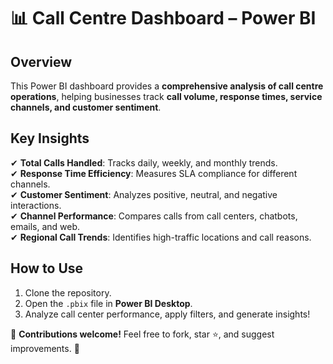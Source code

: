 # 📊 Call Centre Dashboard – Power BI  

## **Overview**  
This Power BI dashboard provides a **comprehensive analysis of call centre operations**, helping businesses track **call volume, response times, service channels, and customer sentiment**.  

## **Key Insights**  
✔ **Total Calls Handled**: Tracks daily, weekly, and monthly trends.  
✔ **Response Time Efficiency**: Measures SLA compliance for different channels.  
✔ **Customer Sentiment**: Analyzes positive, neutral, and negative interactions.  
✔ **Channel Performance**: Compares calls from call centers, chatbots, emails, and web.  
✔ **Regional Call Trends**: Identifies high-traffic locations and call reasons.  


## **How to Use**  
1. Clone the repository.  
2. Open the `.pbix` file in **Power BI Desktop**.  
3. Analyze call center performance, apply filters, and generate insights!  

📌 **Contributions welcome!** Feel free to fork, star ⭐, and suggest improvements. 🚀  
